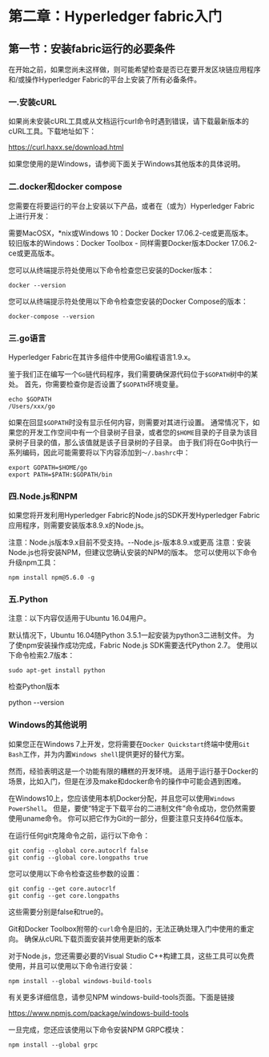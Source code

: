 
# 第二章：Hyperledger fabric入门

## 第一节：安装fabric运行的必要条件

在开始之前，如果您尚未这样做，则可能希望检查是否已在要开发区块链应用程序和/或操作Hyperledger Fabric的平台上安装了所有必备条件。

### 一.安装cURL

如果尚未安装cURL工具或从文档运行curl命令时遇到错误，请下载最新版本的cURL工具。下载地址如下：

https://curl.haxx.se/download.html

如果您使用的是Windows，请参阅下面关于Windows其他版本的具体说明。

### 二.docker和docker compose

您需要在将要运行的平台上安装以下产品，或者在（或为）Hyperledger Fabric上进行开发：

需要MacOSX，*nix或Windows 10：Docker Docker 17.06.2-ce或更高版本。
较旧版本的Windows：Docker Toolbox - 同样需要Docker版本Docker 17.06.2-ce或更高版本。

您可以从终端提示符处使用以下命令检查您已安装的Docker版本：

    docker --version

您可以从终端提示符处使用以下命令检查您安装的Docker Compose的版本：

    docker-compose --version

### 三.go语言

Hyperledger Fabric在其许多组件中使用Go编程语言1.9.x。

鉴于我们正在编写一个`Go`链代码程序，我们需要确保源代码位于`$GOPATH`树中的某处。 首先，你需要检查你是否设置了`$GOPATH`环境变量。

    echo $GOPATH
    /Users/xxx/go
    
如果在回显`$GOPATH`时没有显示任何内容，则需要对其进行设置。 通常情况下，如果您的开发工作空间中有一个目录树子目录，或者您的`$HOME`目录的子目录为该目录树子目录的值，那么该值就是该子目录树的子目录。 由于我们将在Go中执行一系列编码，因此可能需要将以下内容添加到`〜/.bashrc`中：

    export GOPATH=$HOME/go
    export PATH=$PATH:$GOPATH/bin

### 四.Node.js和NPM

如果您将开发利用Hyperledger Fabric的Node.js的SDK开发Hyperledger Fabric应用程序，则需要安装版本8.9.x的Node.js。

注意：Node.js版本9.x目前不受支持。--Node.js-版本8.9.x或更高
注意：安装Node.js也将安装NPM，但建议您确认安装的NPM的版本。 您可以使用以下命令升级npm工具：

    npm install npm@5.6.0 -g

### 五.Python

注意：以下内容仅适用于Ubuntu 16.04用户。

默认情况下，Ubuntu 16.04随Python 3.5.1一起安装为python3二进制文件。 为了使npm安装操作成功完成，Fabric Node.js SDK需要迭代Python 2.7。 使用以下命令检索2.7版本：

    sudo apt-get install python

检查Python版本

  python --version

### Windows的其他说明

如果您正在Windows 7上开发，您将需要在`Docker Quickstart`终端中使用`Git Bash`工作，并为内置`Windows shell`提供更好的替代方案。

然而，经验表明这是一个功能有限的糟糕的开发环境。 适用于运行基于Docker的场景，比如入门，但是在涉及make和docker命令的操作中可能会遇到困难。

在Windows10上，您应该使用本机Docker分配，并且您可以使用`Windows PowerShell`。 但是，要使“特定于下载平台的二进制文件”命令成功，您仍然需要使用uname命令。 你可以把它作为Git的一部分，但要注意只支持64位版本。

在运行任何git克隆命令之前，运行以下命令：

    git config --global core.autocrlf false
    git config --global core.longpaths true
    
您可以使用以下命令检查这些参数的设置：

    git config --get core.autocrlf
    git config --get core.longpaths

这些需要分别是false和true的。

Git和Docker Toolbox附带的·`curl`命令是旧的，无法正确处理入门中使用的重定向。 确保从cURL下载页面安装并使用更新的版本

对于Node.js，您还需要必要的Visual Studio C++构建工具，这些工具可以免费使用，并且可以使用以下命令进行安装：

    npm install --global windows-build-tools

有关更多详细信息，请参见NPM windows-build-tools页面。下面是链接

https://www.npmjs.com/package/windows-build-tools

一旦完成，您还应该使用以下命令安装NPM GRPC模块：
  
    npm install --global grpc


